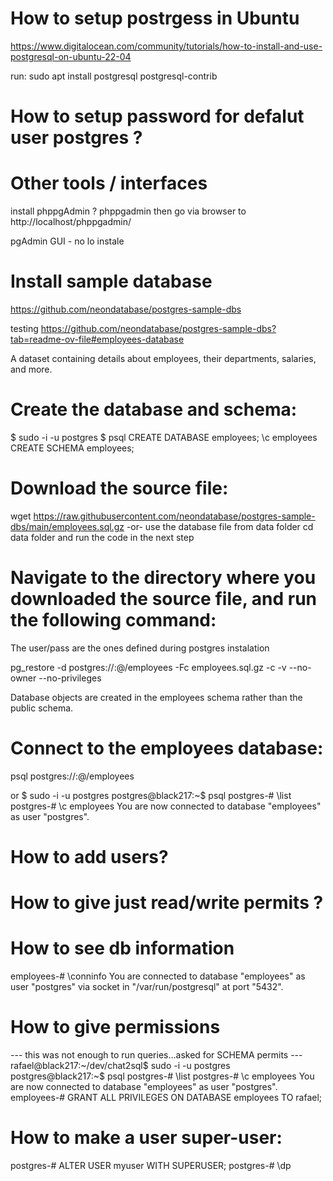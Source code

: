 # How to setup postrgess in Ubuntu 
https://www.digitalocean.com/community/tutorials/how-to-install-and-use-postgresql-on-ubuntu-22-04

run: sudo apt install postgresql postgresql-contrib

# How to setup password for defalut user postgres ?

# Other tools / interfaces
install phppgAdmin ?
phppgadmin then go via browser to http://localhost/phppgadmin/ 

pgAdmin GUI - no lo instale

# Install sample database 
https://github.com/neondatabase/postgres-sample-dbs

testing
https://github.com/neondatabase/postgres-sample-dbs?tab=readme-ov-file#employees-database

A dataset containing details about employees, their departments, salaries, and more.

# Create the database and schema:
    
  $ sudo -i -u postgres
  $ psql
    CREATE DATABASE employees;
    \c employees
    CREATE SCHEMA employees;

# Download the source file:
wget https://raw.githubusercontent.com/neondatabase/postgres-sample-dbs/main/employees.sql.gz
-or-
use the database file from data folder
cd data folder and run the code in the next step


# Navigate to the directory where you downloaded the source file, and run the following command:
The user/pass are the ones defined during postgres instalation

pg_restore -d postgres://<user>:<password>@<hostname>/employees -Fc employees.sql.gz -c -v --no-owner --no-privileges

Database objects are created in the employees schema rather than the public schema.

# Connect to the employees database:

psql postgres://<user>:<password>@<hostname>/employees

or 
  $ sudo -i -u postgres
    postgres@black217:~$ psql
    postgres-# \list
    postgres-# \c employees 
    You are now connected to database "employees" as user "postgres".

# How to add users?

# How to give just read/write permits ?

# How to see db information
employees-# \conninfo
You are connected to database "employees" as user "postgres" via socket in "/var/run/postgresql" at port "5432".

# How to give permissions
--- this was not enough to run queries...asked for SCHEMA permits ---
  rafael@black217:~/dev/chat2sql$ sudo -i -u postgres
    postgres@black217:~$ psql
    postgres-# \list
    postgres-# \c employees 
    You are now connected to database "employees" as user "postgres".
    employees-# GRANT ALL PRIVILEGES ON DATABASE employees TO rafael;

# How to make a user super-user:
postgres-# ALTER USER myuser WITH SUPERUSER;
postgres-# \dp
